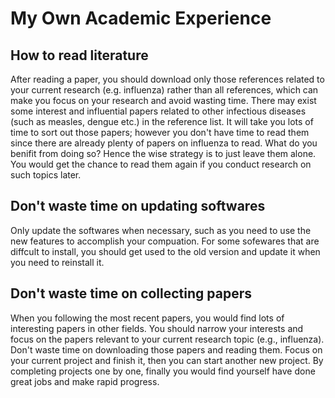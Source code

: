 # My Own Academic Experience

## How to read literature
After reading a paper, you should download only those references related to your current research (e.g. influenza) rather than all references, which can make you focus on your research and avoid wasting time. There may exist some interest and influential papers related to other infectious diseases (such as measles, dengue etc.) in the reference list. It will take you lots of time to sort out those papers; however you don't have time to read them since there are already plenty of papers on influenza to read. What do you benifit from doing so? Hence the wise strategy is to just leave them alone. You would get the chance to read them again if you conduct research on such topics later.

## Don't waste time on updating softwares
Only update the softwares when necessary, such as you need to use the new features to accomplish your compuation. For some sofewares that are diffcult to install, you should get used to the old version and update it when you need to reinstall it.

## Don't waste time on collecting papers
When you following the most recent papers, you would find lots of interesting papers in other fields. You should narrow your interests and focus on the papers relevant to your current research topic (e.g., influenza). Don't waste time on downloading those papers and reading them. Focus on your current project and finish it, then you can start another new project. By completing projects one by one, finally you would find yourself have done great jobs and make rapid progress.

